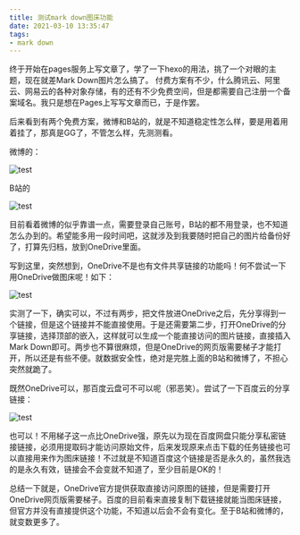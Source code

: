 ```yaml
---
title: 测试mark down图床功能
date: 2021-03-10 13:35:47
tags:
- mark down
---
```


终于开始在pages服务上写文章了，学了一下hexo的用法，挑了一个对眼的主题，现在就差Mark Down图片怎么搞了。
付费方案有不少，什么腾讯云、阿里云、网易云的各种对象存储，有的还有不少免费空间，但是都需要自己注册一个备案域名。我只是想在Pages上写写文章而已，于是作罢。

后来看到有两个免费方案，微博和B站的，就是不知道稳定性怎么样，要是用着用着挂了，那真是GG了，不管怎么样，先测测看。

微博的：

![test](https://tvax1.sinaimg.cn/large/006uGrbwly1goln45myagj33282aonpf.jpg)

B站的

![test](https://images.weserv.nl/?url=https://i0.hdslb.com/bfs/article/1ef201715d96f76d115ae78a74531dbac299c2f8.jpg)

目前看着微博的似乎靠谱一点，需要登录自己账号，B站的都不用登录，也不知道怎么办到的。希望能多用一段时间吧，这就涉及到我要随时把自己的图片给备份好了，打算先归档，放到OneDrive里面。

写到这里，突然想到，OneDrive不是也有文件共享链接的功能吗！何不尝试一下用OneDrive做图床呢！如下：

![test](https://bn1305files.storage.live.com/y4mAQsk8ihAJqLBH3ykNKbg5RPVUEmLaYif6LOroE9sottNo05DlwGROWaznfF0XuoEo0Qa2wfWU27NsRVELzn7Inl5UtgNDu5OeyQ9p1vmcfkCgFen1bOWjQcHLT8AHvrWfq0CmwyS_4ggYqyd0FQH-Voxlh9VuyKbKw8N3d6V6SSBbTdyLzEF0r3deL-U5vAH?width=3968&height=2976&cropmode=none)

实测了一下，确实可以，不过有两步，把文件放进OneDrive之后，先分享得到一个链接，但是这个链接并不能直接使用。于是还需要第二步，打开OneDrive的分享链接，选择顶部的嵌入，这样就可以生成一个能直接访问的图片链接，直接插入Mark Down即可。两步也不算很麻烦，但是OneDrive的网页版需要梯子才能打开，所以还是有些不便。就数据安全性，绝对是完胜上面的B站和微博了，不担心突然就跪了。

既然OneDrive可以，那百度云盘可不可以呢（邪恶笑）。尝试了一下百度云的分享链接：

![test](https://xacu02.baidupcs.com/file/282723864o221f917c8576dae56ae40e?bkt=en-864c1d195a8f2f4123f8f22d6d5c5d7e0b1c9856977fa9e16dd37b7f7a6d12266a356418b4a85229864d16108b860074d637bb9bd6a36bca5b8e3aa0bbc00d7e&fid=2772381170-250528-188088861539946&time=1615955913&sign=FDTAXUGERQlBHSKfWqi-DCb740ccc5511e5e8fedcff06b081203-nVU4chyHm6FBDkS05sJAvfQtSNQ%3D&to=129&size=3878674&sta_dx=3878674&sta_cs=1&sta_ft=jpg&sta_ct=0&sta_mt=0&fm2=MH%2CXian%2CAnywhere%2C%2Cbeijing%2Ccnc&ctime=1615870827&mtime=1615870827&resv0=-1&resv1=0&resv2=rlim&resv3=5&resv4=3878674&vuk=2772381170&iv=2&htype=&randtype=&newver=1&newfm=1&secfm=1&flow_ver=3&pkey=en-95e9b6e14b667950e2c0aa7aea3bf1eb3e20b0640d5a9e7ac061feff0f01ef5bea159b6324ff6221aec3b9a95776a30eaa9ce1906d00661c305a5e1275657320&expires=8h&rt=sh&r=717144358&vbdid=3365647290&fin=test.jpg&fn=test.jpg&rtype=1&dp-logid=8669208128570586831&dp-callid=0.1&hps=1&tsl=0&csl=0&fsl=-1&csign=oE6AFZG%2FofVu7knzZuEt6HmjNrg%3D&so=0&ut=1&uter=4&serv=0&uc=516136545&ti=c90c91e6ed22f03829f4c621b2edb08f3ba368559903b263&hflag=30&from_type=1&adg=c_9325d1b9d7dbdafd1e89286a1198bdb5&reqlabel=250528_f_4eae437c11366568f15f4ef1d1a46331_-1_a0f2d67f117179d4e6f2d1bf4e74828c&by=themis)

也可以！不用梯子这一点比OneDrive强，原先以为现在百度网盘只能分享私密链接链接，必须用提取码才能访问原始文件，后来发现原来点击下载的任务链接也可以直接用来作为图床链接！不过就是不知道百度这个链接是否是永久的，虽然我选的是永久有效，链接会不会变就不知道了，至少目前是OK的！

总结一下就是，OneDrive官方提供获取直接访问原图的链接，但是需要打开OneDrive网页版需要梯子。百度的目前看来直接复制下载链接就能当图床链接，但官方并没有直接提供这个功能，不知道以后会不会有变化。至于B站和微博的，就变数更多了。